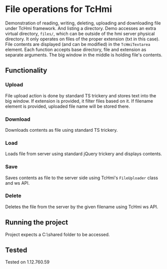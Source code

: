 # File operations for TcHmi

Demonstration of reading, writing, deleting, uploading and downloading file under TcHmi framework. And listing a directory.
Demo accesses an extra virtual directory, `files/`, which can be outside of the hmi server physical directory. It only operates on files of the proper extension (txt in this case).
File contents are displayed (and can be modified) in the `TcHmiTextarea` element.
Each function accepts base directory, file and extension as separate arguments.
The big window in the middle is holding file's contents.

## Functionality
### Upload
File upload action is done by standard TS trickery and stores text into the big window.
If extension is provided, it filter files based on it.
If filename element is provided, uploaded file name will be stored there.

### Download
Downloads contents as file using standard TS trickery.

### Load
Loads file from server using standard jQuery trickery and displays contents.

### Save
Saves contents as file to the server side using TcHmi's `FileUploader` class and ws API.

### Delete
Deletes the file from the server by the given filename using TcHmi ws API.

## Running the project
Project expects a C:\shared folder to be accessed.

## Tested
Tested on 1.12.760.59
